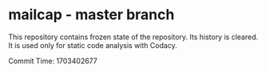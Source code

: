 # mailcap - master branch

This repository contains frozen state of the repository.
Its history is cleared. It is used only for static code
analysis with Codacy.

Commit Time: 1703402677